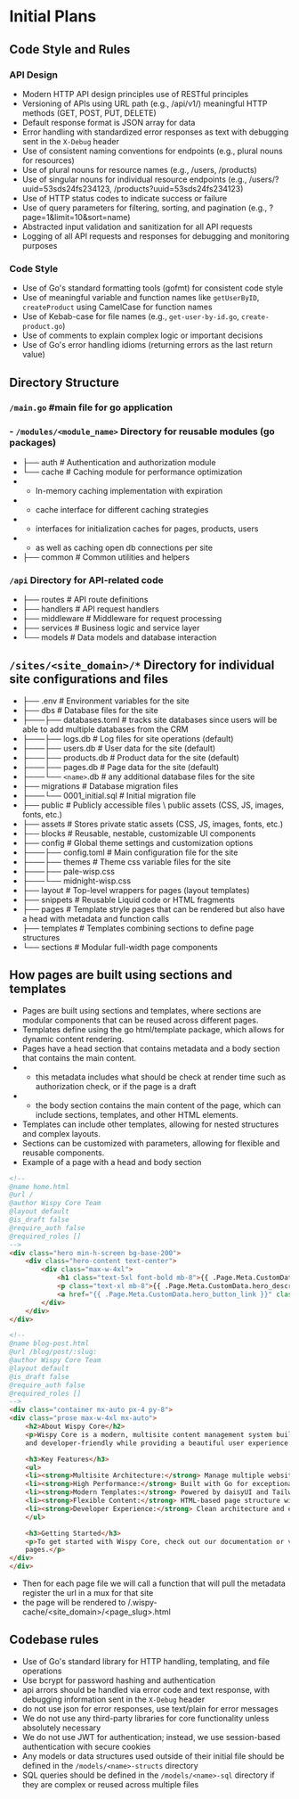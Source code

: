 # Initial Plans

## Code Style and Rules
### API Design
- Modern HTTP API design principles use of RESTful principles
- Versioning of APIs using URL path (e.g., /api/v1/) meaningful HTTP methods (GET, POST, PUT, DELETE)
- Default response format is JSON array for data
- Error handling with standardized error responses as text with debugging sent in the `X-Debug` header
- Use of consistent naming conventions for endpoints (e.g., plural nouns for resources)
- Use of plural nouns for resource names (e.g., /users, /products)
- Use of singular nouns for individual resource endpoints (e.g., /users/?uuid=53sds24fs234123, /products?uuid=53sds24fs234123)
- Use of HTTP status codes to indicate success or failure
- Use of query parameters for filtering, sorting, and pagination (e.g., ?page=1&limit=10&sort=name)
- Abstracted input validation and sanitization for all API requests
- Logging of all API requests and responses for debugging and monitoring purposes

### Code Style
- Use of Go's standard formatting tools (gofmt) for consistent code style
- Use of meaningful variable and function names like `getUserByID`, `createProduct` using CamelCase for function names
- Use of Kebab-case for file names (e.g., `get-user-by-id.go`, `create-product.go`)
- Use of comments to explain complex logic or important decisions
- Use of Go's error handling idioms (returning errors as the last return value)

## Directory Structure
### `/main.go` #main file for go application
### - `/modules/<module_name>` Directory for reusable modules (go packages)
- ├── auth # Authentication and authorization module 
- └── cache # Caching module for performance optimization
- - In-memory caching implementation with expiration
- - cache interface for different caching strategies
- - interfaces for initialization caches for pages, products, users
- - as well as caching open db connections per site
- ├── common # Common utilities and helpers
###  `/api` Directory for API-related code
- ├── routes # API route definitions
- ├── handlers # API request handlers
- ├── middleware # Middleware for request processing
- ├── services # Business logic and service layer
- └── models # Data models and database interaction

## `/sites/<site_domain>/*` Directory for individual site configurations and files
- ├── .env            # Environment variables for the site
- ├── dbs             # Database files for the site
- ├───├── databases.toml     # tracks site databases since users will be able to add multiple databases from the CRM
- ├───├── logs.db            # Log files for site operations (default)
- ├───├── users.db           # User data for the site (default)
- ├───├── products.db        # Product data for the site (default)
- ├───├── pages.db           # Page data for the site (default)
- ├───└── `<name>`.db          # any additional database files for the site
- ├── migrations      # Database migration files
- ├───└── 0001_initial.sql # Initial migration file
- ├── public          # Publicly accessible files \ public assets (CSS, JS, images, fonts, etc.)
- ├── assets          # Stores private static assets (CSS, JS, images, fonts, etc.)
- ├── blocks          # Reusable, nestable, customizable UI components
- ├── config          # Global theme settings and customization options
- ├───├── config.toml     # Main configuration file for the site
- ├───├── themes          # Theme css variable files for the site
- ├───├── pale-wisp.css
- ├───└── midnight-wisp.css
- ├── layout          # Top-level wrappers for pages (layout templates)
- ├── snippets        # Reusable Liquid code or HTML fragments
- ├── pages           # Template stryle pages that can be rendered but also have a head with metadata and function calls
- ├── templates       # Templates combining sections to define page structures
- └── sections        # Modular full-width page components

## How pages are built using sections and templates
- Pages are built using sections and templates, where sections are modular components that can be reused across different pages.
- Templates define using the go html/template package, which allows for dynamic content rendering.
- Pages have a head section that contains metadata and a body section that contains the main content.
- - this metadata includes what should be check at render time such as authorization check, or if the page is a draft
- - the body section contains the main content of the page, which can include sections, templates, and other HTML elements.
- Templates can include other templates, allowing for nested structures and complex layouts.
- Sections can be customized with parameters, allowing for flexible and reusable components.
- Example of a page with a head and body section
```html
<!--
@name home.html
@url /
@author Wispy Core Team
@layout default
@is_draft false
@require_auth false
@required_roles []
-->
<div class="hero min-h-screen bg-base-200">
    <div class="hero-content text-center">
        <div class="max-w-4xl">
            <h1 class="text-5xl font-bold mb-8">{{ .Page.Meta.CustomData.hero_title }}</h1>
            <p class="text-xl mb-8">{{ .Page.Meta.CustomData.hero_description }}</p>
            <a href="{{ .Page.Meta.CustomData.hero_button_link }}" class="btn btn-primary btn-lg">{{ .Page.Meta.CustomData.hero_button_text }}</a>
        </div>
    </div>
</div>
```

```html
<!--
@name blog-post.html
@url /blog/post/:slug:
@author Wispy Core Team
@layout default
@is_draft false
@require_auth false
@required_roles []
-->
<div class="container mx-auto px-4 py-8">
<div class="prose max-w-4xl mx-auto">
    <h2>About Wispy Core</h2>
    <p>Wispy Core is a modern, multisite content management system built with Go. It's designed to be fast, secure,
    and developer-friendly while providing a beautiful user experience.</p>

    <h3>Key Features</h3>
    <ul>
    <li><strong>Multisite Architecture:</strong> Manage multiple websites from a single installation</li>
    <li><strong>High Performance:</strong> Built with Go for exceptional speed and efficiency</li>
    <li><strong>Modern Templates:</strong> Powered by daisyUI and Tailwind CSS</li>
    <li><strong>Flexible Content:</strong> HTML-based page structure with template inheritance</li>
    <li><strong>Developer Experience:</strong> Clean architecture and extensible design</li>
    </ul>

    <h3>Getting Started</h3>
    <p>To get started with Wispy Core, check out our documentation or visit the admin panel to create your first
    pages.</p>
</div>
</div>
```
- Then for each page file we will call a function that will pull the metadata register the url in a mux for that site
- the page will be rendered to /.wispy-cache/<site_domain>/<page_slug>.html

## Codebase rules
- Use of Go's standard library for HTTP handling, templating, and file operations
- Use bcrypt for password hashing and authentication
- api arrors should be handled via error code and text response, with debugging information sent in the `X-Debug` header
- do not use json for error responses, use text/plain for error messages
- We do not use any third-party libraries for core functionality unless absolutely necessary
- We do not use JWT for authentication; instead, we use session-based authentication with secure cookies
- Any models or data structures used outside of their initial file should be defined in the `/models/<name>-structs` directory
- SQL queries should be defined in the `/models/<name>-sql` directory if they are complex or reused across multiple files
